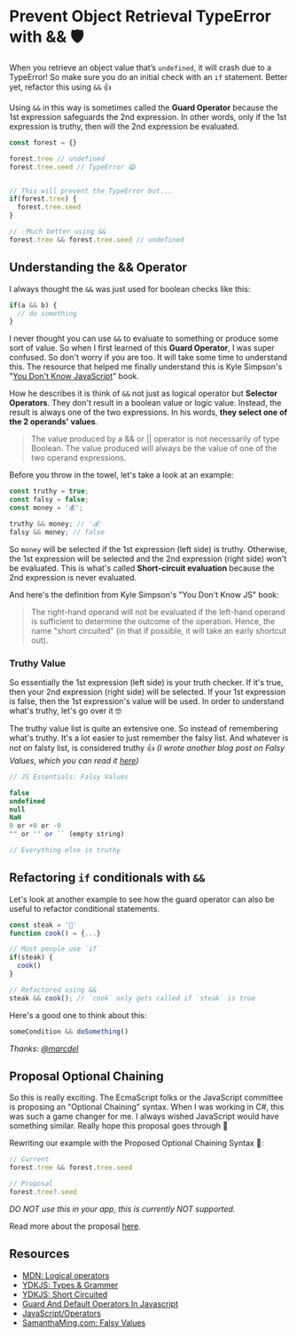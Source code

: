 # Prevent Object Retrieval TypeError with && 🛡

When you retrieve an object value that’s `undefined`, it will crash due to a TypeError! So make sure you do an initial check with an `if` statement. Better yet, refactor this using `&&` 👍

Using `&&` in this way is sometimes called the **Guard Operator** because the 1st expression safeguards the 2nd expression. In other words, only if the 1st expression is truthy, then will the 2nd expression be evaluated.


```javascript
const forest = {}

forest.tree // undefined
forest.tree.seed // TypeError 😱


// This will prevent the TypeError but...
if(forest.tree) {
  forest.tree.seed
}

// ✅Much better using &&
forest.tree && forest.tree.seed // undefined
```

## Understanding the && Operator

I always thought the `&&` was just used for boolean checks like this:

```javascript
if(a && b) {
  // do something
}
```

I never thought you can use `&&` to evaluate to something or produce some sort of value. So when I first learned of this **Guard Operator**, I was super confused. So don't worry if you are too. It will take some time to understand this. The resource that helped me finally understand this is Kyle Simpson's "[You Don't Know JavaScript](https://github.com/getify/You-Dont-Know-JS/blob/f0d591b6502c080b92e18fc470432af8144db610/types%20%26%20grammar/ch4.md#operators--and-)" book.

How he describes it is think of `&&` not just as logical operator but **Selector Operators**. They don't result in a boolean value or logic value. Instead, the result is always one of the two expressions. In his words, **they select one of the 2 operands' values**.

> The value produced by a && or || operator is not necessarily of type Boolean. The value produced will always be the value of one of the two operand expressions.

Before you throw in the towel, let's take a look at an example:

```javascript
const truthy = true;
const falsy = false;
const money = '💰';

truthy && money; // '💰'
falsy && money; // false
```

So `money` will be selected if the 1st expression (left side) is truthy. Otherwise, the 1st expression will be selected and the 2nd expression (right side) won't be evaluated. This is what's called **Short-circuit evaluation** because the 2nd expression is never evaluated.

And here's the definition from Kyle Simpson's "You Don't Know JS" book:

> The right-hand operand will not be evaluated if the left-hand operand is sufficient to determine the outcome of the operation. Hence, the name "short circuited" (in that if possible, it will take an early shortcut out).

### Truthy Value

So essentially the 1st expression (left side) is your truth checker. If it's true, then your 2nd expression (right side) will be selected. If your 1st expression is false, then the 1st expression's value will be used. In order to understand what's truthy, let's go over it 🤓

The truthy value list is quite an extensive one. So instead of remembering what's truthy. It's a lot easier to just remember the falsy list. And whatever is not on falsty list, is considered truthy 👍 _(I wrote another blog post on Falsy Values, which you can read it [here](https://www.samanthaming.com/tidbits/25-js-essentials-falsy-values))_

```javascript
// JS Essentials: Falsy Values

false
undefined
null
NaN
0 or +0 or -0
"" or '' or `` (empty string)

// Everything else is truthy
```

## Refactoring `if` conditionals with `&&`

Let's look at another example to see how the guard operator can also be useful to refactor conditional statements.

```javascript
const steak = '🥩'
function cook() = {...}

// Most people use `if`
if(steak) {
  cook()
}

// Refactored using &&
steak && cook(); // `cook` only gets called if `steak` is true
```

Here's a good one to think about this:

```javascript
someCondition && doSomething()
```

_Thanks: [@marcdel](https://twitter.com/marcdel/status/1104466866100002816)_

## Proposal Optional Chaining

So this is really exciting. The EcmaScript folks or the JavaScript committee is proposing an "Optional Chaining" syntax. When I was working in C#, this was such a game changer for me. I always wished JavaScript would have something similar. Really hope this proposal goes through 🙌

Rewriting our example with the Proposed Optional Chaining Syntax 🤩:

```javascript
// Current
forest.tree && forest.tree.seed

// Proposal
forest.tree?.seed
```

_DO NOT use this in your app, this is currently NOT supported._

Read more about the proposal [here](https://github.com/tc39/proposal-optional-chaining).

## Resources

- [MDN: Logical operators](https://developer.mozilla.org/en-US/docs/Web/JavaScript/Reference/Operators/Logical_Operators)
- [YDKJS: Types & Grammer](https://github.com/getify/You-Dont-Know-JS/blob/f0d591b6502c080b92e18fc470432af8144db610/types%20%26%20grammar/ch4.md)
- [YDKJS: Short Circuited](https://github.com/getify/You-Dont-Know-JS/blob/f0d591b6502c080b92e18fc470432af8144db610/types%20%26%20grammar/ch5.md#short-circuited)
- [Guard And Default Operators In Javascript](https://seanmonstar.com/post/707078771/guard-and-default-operators)
- [JavaScript/Operators](https://en.wikibooks.org/wiki/JavaScript/Operators)
- [SamanthaMing.com: Falsy Values](https://www.samanthaming.com/tidbits/25-js-essentials-falsy-values)
